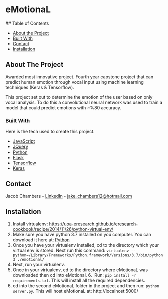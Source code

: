 <h1>eMotionaL</h1>
<!-- TABLE OF CONTENTS -->
## Table of Contents

* [About the Project](#about-the-project)
* [Built With](#built-with)
* [Contact](#contact)
* [Installation](#installation)


<!-- ABOUT THE PROJECT -->
## About The Project
Awarded most innovative project. Fourth year capstone project that can predict human emotion through vocal input using      machine learning techniques (Keras & Tensorflow).

This project set out to determine the emotion of the user based on only vocal analysis. To do this a convolutional neural network was used to train a model that could predict emotions with ~%80 accuracy.

### Built With
Here is the tech used to create this project.
* [JavaScript](https://www.javascript.com/)
* [JQuery](https://jquery.com)
* [Python](https://www.python.org/)
* [Flask](http://flask.pocoo.org/)
* [Tensorflow](https://www.tensorflow.org/)
* [Keras](https://keras.io/)


<!-- CONTACT -->
## Contact

Jacob Chambers - [LinkedIn](https://www.linkedin.com/in/jacob-chambers-3bb06112b/) - jake_chambers12@hotmail.com


<!-- Installation -->
## Installation
1. Install virtualenv: https://uoa-eresearch.github.io/eresearch-cookbook/recipe/2014/11/26/python-virtual-env/ 
2. Make sure you have python 3.7 installed on you computer. You can download it here at: [Python](https://www.python.org/)
3. Once you have your virtualenv installed, cd to the directory which your virtual env is stored. Next run this command: `virtualenv --python=/Library/Frameworks/Python.framework/Versions/3.7/bin/python3 ./emotional/` 
4. Next, run your virtualenv.
5. Once in your virtualenv, cd to the directory where eMotionaL was downloaded then cd into eMotional.
6.  Run: `pip install -r requirements.txt`. This will install all the required dependencies.
7. cd into the second eMotionaL folder in the project and then run: `python server.py`. This will host eMotionaL at: http://localhost:5000/ 
